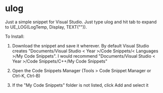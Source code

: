 # ulog

Just a simple snippet for Visual Studio. Just type ulog and hit tab to expand to UE_LOG(LogTemp, Display, TEXT("")).


To Install:

1) Download the snippet and save it wherever. By default Visual Studio creates "Documents/Visual Studio < Year >/Code Snippets/< Languages >/My Code Snippets". I would recommend "Documents/Visual Studio < Year >/Code Snippets/C++/My Code Snippets"

2) Open the Code Snippets Manager (Tools > Code Snippet Manager or Ctrl-K, Ctrl-B)

3) If the "My Code Snippets" folder is not listed, click Add and select it
